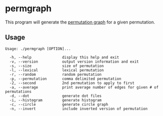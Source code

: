 permgraph
=========

This program will generate the [permutation graph](http://en.wikipedia.org/wiki/Permutation_graph) for a given permutation.

Usage
-----
```
Usage: ./permgraph [OPTION]...

  -h, --help              display this help and exit
  -v, --version           output version information and exit
  -s, --size              size of permutation
  -l, --lexical           lexical permutation
  -r, --random            random permutation
  -p, --permutation       comma delimited permutation
  -2, --second            2nd permutation to apply to first
  -a, --average           print average number of edges for given # of permutations
  -d, --dot               generate dot files
  -i, --histogram         generate histogram
  -c, --circle            generate circle graph
  -n, --invert            include inverted version of permutation
```
